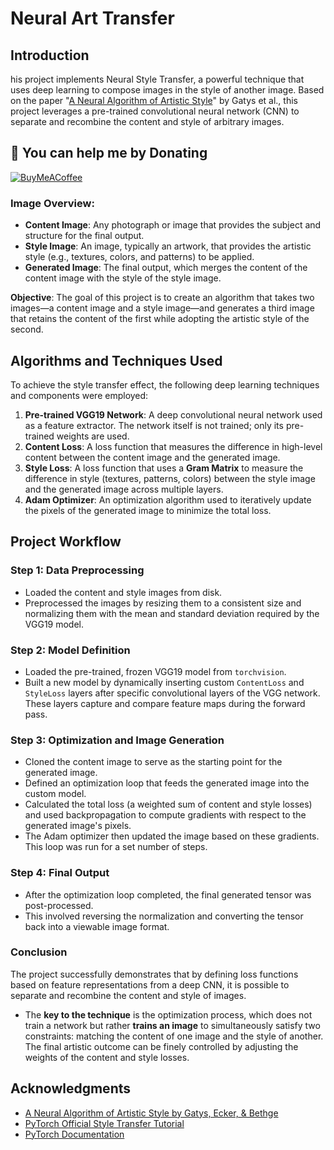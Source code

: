 # Neural Art Transfer

## Introduction
his project implements Neural Style Transfer, a powerful technique that uses deep learning to compose images in the style of another image. Based on the paper "[A Neural Algorithm of Artistic Style](https://arxiv.org/abs/1508.06576)" by Gatys et al., this project leverages a pre-trained convolutional neural network (CNN) to separate and recombine the content and style of arbitrary images.

## 🫡 You can help me by Donating
[![BuyMeACoffee](https://img.shields.io/badge/Buy%20Me%20a%20Coffee-ffdd00?style=for-the-badge&logo=buy-me-a-coffee&logoColor=black)](https://buymeacoffee.com/heytanix)

### Image Overview:
- **Content Image**: Any photograph or image that provides the subject and structure for the final output.
- **Style Image**: An image, typically an artwork, that provides the artistic style (e.g., textures, colors, and patterns) to be applied.
- **Generated Image**: The final output, which merges the content of the content image with the style of the style image.

**Objective**:
The goal of this project is to create an algorithm that takes two images—a content image and a style image—and generates a third image that retains the content of the first while adopting the artistic style of the second.

## Algorithms and Techniques Used
To achieve the style transfer effect, the following deep learning techniques and components were employed:

1.  **Pre-trained VGG19 Network**: A deep convolutional neural network used as a feature extractor. The network itself is not trained; only its pre-trained weights are used.
2.  **Content Loss**: A loss function that measures the difference in high-level content between the content image and the generated image.
3.  **Style Loss**: A loss function that uses a **Gram Matrix** to measure the difference in style (textures, patterns, colors) between the style image and the generated image across multiple layers.
4.  **Adam Optimizer**: An optimization algorithm used to iteratively update the pixels of the generated image to minimize the total loss.

## Project Workflow
### Step 1: Data Preprocessing
- Loaded the content and style images from disk.
- Preprocessed the images by resizing them to a consistent size and normalizing them with the mean and standard deviation required by the VGG19 model.

### Step 2: Model Definition
- Loaded the pre-trained, frozen VGG19 model from `torchvision`.
- Built a new model by dynamically inserting custom `ContentLoss` and `StyleLoss` layers after specific convolutional layers of the VGG network. These layers capture and compare feature maps during the forward pass.

### Step 3: Optimization and Image Generation
- Cloned the content image to serve as the starting point for the generated image.
- Defined an optimization loop that feeds the generated image into the custom model.
- Calculated the total loss (a weighted sum of content and style losses) and used backpropagation to compute gradients with respect to the generated image's pixels.
- The Adam optimizer then updated the image based on these gradients. This loop was run for a set number of steps.

### Step 4: Final Output
- After the optimization loop completed, the final generated tensor was post-processed.
- This involved reversing the normalization and converting the tensor back into a viewable image format.

### Conclusion
The project successfully demonstrates that by defining loss functions based on feature representations from a deep CNN, it is possible to separate and recombine the content and style of images.

- The **key to the technique** is the optimization process, which does not train a network but rather **trains an image** to simultaneously satisfy two constraints: matching the content of one image and the style of another. The final artistic outcome can be finely controlled by adjusting the weights of the content and style losses.

## Acknowledgments
- [A Neural Algorithm of Artistic Style by Gatys, Ecker, & Bethge](https://arxiv.org/abs/1508.06576)
- [PyTorch Official Style Transfer Tutorial](https://pytorch.org/tutorials/advanced/neural_style_tutorial.html)
- [PyTorch Documentation](https://pytorch.org/docs/stable/index.html)
